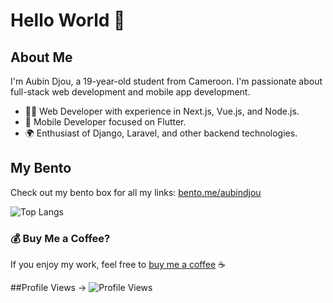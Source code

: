 # Hello World 👋

## About Me
I'm Aubin Djou, a 19-year-old student from Cameroon. I'm passionate about full-stack web development and mobile app development.

- 👨‍💻 Web Developer with experience in Next.js, Vue.js, and Node.js.
- 📱 Mobile Developer focused on Flutter.
- 🌍 Enthusiast of Django, Laravel, and other backend technologies.

## My Bento
Check out my bento box for all my links: [bento.me/aubindjou](https://bento.me/aubindjou)

![Top Langs](https://github-readme-stats.vercel.app/api/top-langs/?username=acelest&layout=compact)


### 💰 Buy Me a Coffee?

If you enjoy my work, feel free to [buy me a coffee](https://buymeacoffee.com/acelestcode) ☕

##Profile Views -> ![Profile Views](https://komarev.com/ghpvc/?username=acelest&color=red)
